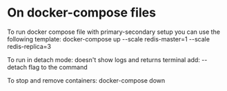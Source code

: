 # On docker-compose files
To run docker compose file with primary-secondary setup you can use the following template:
    docker-compose up --scale redis-master=1 --scale redis-replica=3

To run in detach mode: doesn't show logs and returns terminal add: --detach flag to the command

To stop and remove containers:
    docker-compose down
